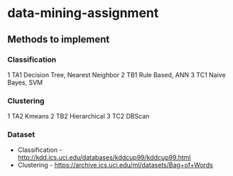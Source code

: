 # data-mining-assignment
## Methods to implement

### Classification
1 TA1 Decision Tree, Nearest Neighbor
2 TB1 Rule Based, ANN
3 TC1 Naive Bayes, SVM

### Clustering
1 TA2 Kmeans
2 TB2 Hierarchical
3 TC2 DBScan

### Dataset
* Classification - http://kdd.ics.uci.edu/databases/kddcup99/kddcup99.html
* Clustering - https://archive.ics.uci.edu/ml/datasets/Bag+of+Words
